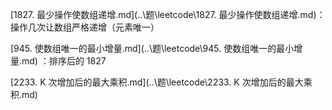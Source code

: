 [1827. 最少操作使数组递增.md](..\题\leetcode\1827. 最少操作使数组递增.md)：操作几次让数组严格递增（元素唯一）

[945. 使数组唯一的最小增量.md](..\题\leetcode\945. 使数组唯一的最小增量.md) ：排序后的 1827

[2233. K 次增加后的最大乘积.md](..\题\leetcode\2233. K 次增加后的最大乘积.md) 